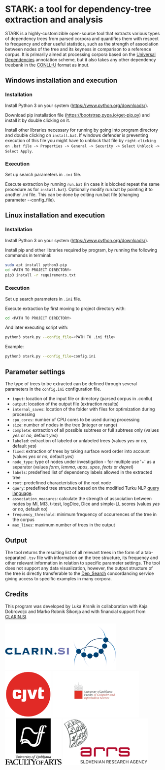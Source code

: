 # STARK: a tool for dependency-tree extraction and analysis
STARK is a highly-customizible open-source tool that extracts various types of dependency trees from parsed corpora and quantifies them with respect to frequency and other useful statistics, such as the strength of association between nodes of the tree and its keyness in comparison to a reference corpus. It is primarily aimed at processing corpora based on the [Universal Dependencies](https://universaldependencies.org/) annotation scheme, but it also takes any other dependency treebank in the [CONLL-U](https://universaldependencies.org/format.html) format as input. 

## Windows installation and execution
### Installation
Install Python 3 on your system (https://www.python.org/downloads/).

Download pip installation file (https://bootstrap.pypa.io/get-pip.py) and install it by double clicking on it.

Install other libraries necessary for running by going into program directory and double clicking on `install.bat`. If windows defender is preventing execution of this file you might have to unblock that file by `right-clicking on .bat file -> Properties -> General -> Security -> Select Unblock -> Select Apply`.

### Execution
Set up search parameters in `.ini` file.

Execute extraction by running `run.bat` (in case it is blocked repeat the same procedure as for `install.bat`).
Optionally modify run.bat by pointing it to another .ini file. This can be done by editing run.bat file (changing parameter --config_file).


## Linux installation and execution
### Installation
Install Python 3 on your system (https://www.python.org/downloads/). 

Install pip and other libraries required by program, by running the following commands in terminal:
```bash
sudo apt install python3-pip
cd <PATH TO PROJECT DIRECTORY>
pip3 install -r requirements.txt
```

### Execution
Set up search parameters in `.ini` file.

Execute extraction by first moving to project directory with:
```bash
cd <PATH TO PROJECT DIRECTORY>
```

And later executing script with:
```bash
python3 stark.py --config_file=<PATH TO .ini file>
```

Example:
```bash
python3 stark.py --config_file=config.ini
```

## Parameter settings
The type of trees to be extracted can be defined through several parameters in the `config.ini` configuration file.

-	`input`: location of the input file or directory (parsed corpus in .conllu)
-	`output`: location of the output file (extraction results)
-	`internal_saves`: location of the folder with files for optimization during processing
-	`cpu_cores`: number of CPU cores to be used during processing
-	`size`: number of nodes in the tree (integer or range)
-	`complete`: extraction of all possible subtrees or full subtrees only (values *yes* or *no*, default *yes*)
-	`labeled`: extraction of labeled or unlabeled trees (values *yes* or *no*, default *yes*)
-	`fixed`: extraction of trees by taking surface word order into account (values *yes* or *no*, default *yes*)
-	`node_type`: type of nodes under investigation - for multiple use '+' as a separator (values *form*, *lemma*, *upos*, *xpos*, *feats* or *deprel*)
-	`labels`: predefined list of dependency labels allowed in the extracted tree
-	`root`: predefined characteristics of the root node
-	`query`: predefined tree structure based on the modified Turku NLP [query language](http://bionlp.utu.fi/searchexpressions-new.html).
-	`association_measures`: calculate the strength of association between nodes by MI, MI3, t-test, logDice, Dice and simple-LL scores (values *yes* or *no*, default *no*)
-	`frequency_threshold`: minimum frequency of occurrences of the tree in the corpus
-	`max_lines`: maximum number of trees in the output

## Output
The tool returns the resulting list of all relevant trees in the form of a tab-separated `.tsv` file with information on the tree structure, its frequency and other relevant information in relation to specific parameter settings. The tool does not support any data visualization, however, the output structure of the tree is directly transferable to the [Dep_Search](http://bionlp-www.utu.fi/dep_search/) concordancing service giving access to specific examples in many corpora.

## Credits
This program was developed by Luka Krsnik in collaboration with Kaja Dobrovoljc and Marko Robnik Šikonja and with financial support from [CLARIN.SI](https://www.clarin.si/).

<a href="http://www.clarin.si/info/about/"><img src="https://raw.githubusercontent.com/clarinsi/STARK/master/logos/CLARIN.png" alt="drawing" height="150"/></a>
<a href="https://www.cjvt.si/en/"><img src="https://raw.githubusercontent.com/clarinsi/STARK/master/logos/CJVT.png" alt="drawing" height="150"/></a>
<a href="https://www.fri.uni-lj.si/en/about"><img src="https://raw.githubusercontent.com/clarinsi/STARK/master/logos/FRI.png" alt="drawing" height="150"/></a>
<a href="https://www.ff.uni-lj.si/"><img src="https://raw.githubusercontent.com/clarinsi/STARK/master/logos/FF.png" alt="drawing" height="150"/></a>
<a href="https://www.arrs.si/"><img src="https://raw.githubusercontent.com/clarinsi/STARK/master/logos/ARRS.png" alt="drawing" height="150"/></a>
